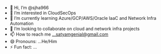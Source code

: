 - 👋 Hi, I’m @sjha966
- 👀 I’m interested in CloudSecOps
- 🌱 I’m currently learning Azure/GCP/AWS/Oracle IaaC and Network Infra Automation
- 💞️ I’m looking to collaborate on cloud and network infra projects
- 📫 How to reach me ...satyamgenial@gmail.com
- 😄 Pronouns: ...He/Him
- ⚡ Fun fact: ...

<!---
sjha966/sjha966 is a ✨ special ✨ repository because its `README.md` (this file) appears on your GitHub profile.
You can click the Preview link to take a look at your changes.
--->
